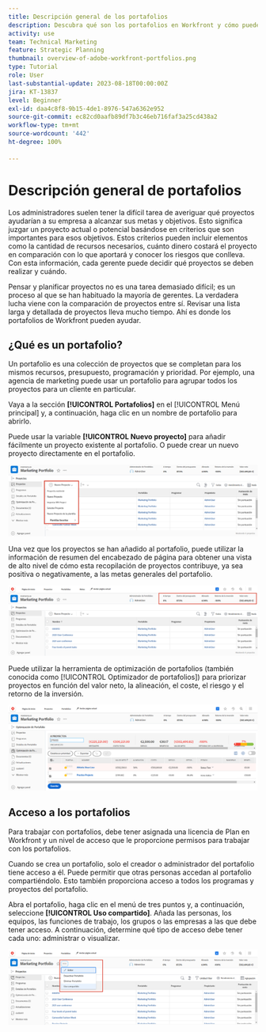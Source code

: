 ```yaml
---
title: Descripción general de los portafolios
description: Descubra qué son los portafolios en Workfront y cómo pueden ayudarle a priorizar proyectos y compararlos entre sí.
activity: use
team: Technical Marketing
feature: Strategic Planning
thumbnail: overview-of-adobe-workfront-portfolios.png
type: Tutorial
role: User
last-substantial-update: 2023-08-18T00:00:00Z
jira: KT-13837
level: Beginner
exl-id: daa4c8f8-9b15-4de1-8976-547a6362e952
source-git-commit: ec82cd0aafb89df7b3c46eb716faf3a25cd438a2
workflow-type: tm+mt
source-wordcount: '442'
ht-degree: 100%

---
```


# Descripción general de portafolios

Los administradores suelen tener la difícil tarea de averiguar qué proyectos ayudarían a su empresa a alcanzar sus metas y objetivos. Esto significa juzgar un proyecto actual o potencial basándose en criterios que son importantes para esos objetivos. Estos criterios pueden incluir elementos como la cantidad de recursos necesarios, cuánto dinero costará el proyecto en comparación con lo que aportará y conocer los riesgos que conlleva. Con esta información, cada gerente puede decidir qué proyectos se deben realizar y cuándo.

Pensar y planificar proyectos no es una tarea demasiado difícil; es un proceso al que se han habituado la mayoría de gerentes. La verdadera lucha viene con la comparación de proyectos entre sí. Revisar una lista larga y detallada de proyectos lleva mucho tiempo. Ahí es donde los portafolios de Workfront pueden ayudar.

## ¿Qué es un portafolio?

Un portafolio es una colección de proyectos que se completan para los mismos recursos, presupuesto, programación y prioridad. Por ejemplo, una agencia de marketing puede usar un portafolio para agrupar todos los proyectos para un cliente en particular.

Vaya a la sección **[!UICONTROL Portafolios]** en el [!UICONTROL Menú principal] y, a continuación, haga clic en un nombre de portafolio para abrirlo.

Puede usar la variable **[!UICONTROL Nuevo proyecto]** para añadir fácilmente un proyecto existente al portafolio. O puede crear un nuevo proyecto directamente en el portafolio.

![Imagen del menú desplegable del botón [!UICONTROL Nuevo proyecto]](assets/01-portfolio-management3.png)

Una vez que los proyectos se han añadido al portafolio, puede utilizar la información de resumen del encabezado de página para obtener una vista de alto nivel de cómo esta recopilación de proyectos contribuye, ya sea positiva o negativamente, a las metas generales del portafolio.

![Imagen de la información de resumen del portafolio en el encabezado de la página](assets/02-portfolio-management1.png)

Puede utilizar la herramienta de optimización de portafolios (también conocida como [!UICONTROL Optimizador de portafolios]) para priorizar proyectos en función del valor neto, la alineación, el coste, el riesgo y el retorno de la inversión.

![Imagen de priorización de proyectos en un portafolio](assets/03-portfolio-management2.png)

## Acceso a los portafolios

Para trabajar con portafolios, debe tener asignada una licencia de Plan en Workfront y un nivel de acceso que le proporcione permisos para trabajar con los portafolios.

Cuando se crea un portafolio, solo el creador o administrador del portafolio tiene acceso a él. Puede permitir que otras personas accedan al portafolio compartiéndolo. Esto también proporciona acceso a todos los programas y proyectos del portafolio.

Abra el portafolio, haga clic en el menú de tres puntos y, a continuación, seleccione **[!UICONTROL Uso compartido]**. Añada las personas, los equipos, las funciones de trabajo, los grupos o las empresas a las que debe tener acceso. A continuación, determine qué tipo de acceso debe tener cada uno: administrar o visualizar.

![Imagen del [!UICONTROL Uso compartido] en un [!DNL Workfront] portafolio](assets/04-portfolio-management11.png)

<!--
Pro-tips graphic
If a user can't access a specific portfolio, make sure it's shared with them. The Workfront access level determines that a user can access portfolios in general, but sharing makes sure they can see specific portfolios. 
-->

<!--
Learn more graphic and links to documentation articles
* Portfolio overview   
* Create a portfolio 
* Create and manage portfolios 
* Navigate within a portfolio 
* Share a portfolio   
-->
